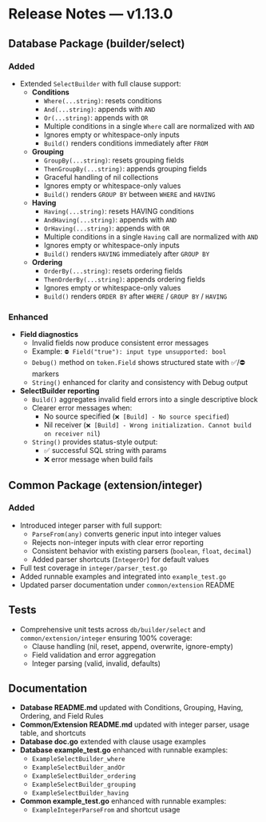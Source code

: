# Release Notes — v1.13.0

## Database Package (builder/select)

### Added
- Extended `SelectBuilder` with full clause support:
  - **Conditions**
    - `Where(...string)`: resets conditions
    - `And(...string)`: appends with `AND`
    - `Or(...string)`: appends with `OR`
    - Multiple conditions in a single `Where` call are normalized with `AND`
    - Ignores empty or whitespace-only inputs
    - `Build()` renders conditions immediately after `FROM`
  - **Grouping**
    - `GroupBy(...string)`: resets grouping fields
    - `ThenGroupBy(...string)`: appends grouping fields
    - Graceful handling of nil collections
    - Ignores empty or whitespace-only values
    - `Build()` renders `GROUP BY` between `WHERE` and `HAVING`
  - **Having**
    - `Having(...string)`: resets HAVING conditions
    - `AndHaving(...string)`: appends with `AND`
    - `OrHaving(...string)`: appends with `OR`
    - Multiple conditions in a single `Having` call are normalized with `AND`
    - Ignores empty or whitespace-only inputs
    - `Build()` renders `HAVING` immediately after `GROUP BY`
  - **Ordering**
    - `OrderBy(...string)`: resets ordering fields
    - `ThenOrderBy(...string)`: appends ordering fields
    - Ignores empty or whitespace-only values
    - `Build()` renders `ORDER BY` after `WHERE` / `GROUP BY` / `HAVING`

### Enhanced
- **Field diagnostics**
  - Invalid fields now produce consistent error messages
  - Example: `⛔️ Field("true"): input type unsupported: bool`
  - `Debug()` method on `token.Field` shows structured state with ✅/⛔️ markers
  - `String()` enhanced for clarity and consistency with Debug output
- **SelectBuilder reporting**
  - `Build()` aggregates invalid field errors into a single descriptive block
  - Clearer error messages when:
    - No source specified (`❌ [Build] - No source specified`)
    - Nil receiver (`❌ [Build] - Wrong initialization. Cannot build on receiver nil`)
  - `String()` provides status-style output:
    - ✅ successful SQL string with params
    - ❌ error message when build fails

## Common Package (extension/integer)

### Added
- Introduced integer parser with full support:
  - `ParseFrom(any)` converts generic input into integer values
  - Rejects non-integer inputs with clear error reporting
  - Consistent behavior with existing parsers (`boolean`, `float`, `decimal`)
  - Added parser shortcuts (`IntegerOr`) for default values
- Full test coverage in `integer/parser_test.go`
- Added runnable examples and integrated into `example_test.go`
- Updated parser documentation under `common/extension` README

## Tests
- Comprehensive unit tests across `db/builder/select` and `common/extension/integer` ensuring 100% coverage:
  - Clause handling (nil, reset, append, overwrite, ignore-empty)
  - Field validation and error aggregation
  - Integer parsing (valid, invalid, defaults)

## Documentation
- **Database README.md** updated with Conditions, Grouping, Having, Ordering, and Field Rules
- **Common/Extension README.md** updated with integer parser, usage table, and shortcuts
- **Database doc.go** extended with clause usage examples
- **Database example_test.go** enhanced with runnable examples:
  - `ExampleSelectBuilder_where`
  - `ExampleSelectBuilder_andOr`
  - `ExampleSelectBuilder_ordering`
  - `ExampleSelectBuilder_grouping`
  - `ExampleSelectBuilder_having`
- **Common example_test.go** enhanced with runnable examples:
  - `ExampleIntegerParseFrom` and shortcut usage
